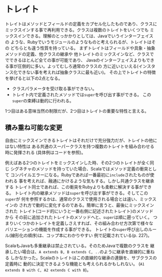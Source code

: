 # トレイト

トレイトはメソッドとフィールドの定義をカプセル化したものであり、クラスに
ミックスインする事で再利用できる。クラスは複数のトレイトをいくつでも
ミックスインできる。理解のとっかかりとしては、Javaでいうインターフェイスの
ような、Rubyでいうモジュールのようなものと考えられるが、トレイトはその
どちらとも違う性質を持っている。
まずトレイトはフィールドや具象・抽象メソッドの定義、他クラスの継承や
他トレイトのミックスインなど、クラスででできるほとんど全ての事が可能であり、
Javaのインターフェイスよりもできる事が圧倒的に多い。よってむしろ通常のクラスの
方に近いといえる(インスタンス化できない事を考えれば抽象クラスに最も近い)。
その上でトレイトの特徴を挙げると以下の2点となる。

* クラスパラメータを受け取る事ができない。
* トレイト内で定義されたメソッドでは`super`を呼び出す事ができる。
この`super`の束縛は動的に行われる。

1つ目はある意味当然の制限だが、2つ目はトレイトの重要な特性と言える。

## 積み重ね可能な変更

自由にミックスインできるトレイトはそれだけで充分強力だが、トレイトの他にはない特性は
ある共通のスーパークラスを持つ複数のトレイトを組み合わせる時に発揮される
(具体例はコードを参照)。

例えばある2つのトレイトをミックスインした時、その2つのトレイトが全く同じ
シグネチャのメソッドを持っていた場合、Scalaではメソッド定義の衝突として
コンパイルエラーになる。Rubyであれば一番最初に`include`されたものが使われる
事を考えれば、融通にかけるような気もする。しかし共通クラスを継承する
トレイト同士であれば、この衝突をRubyよりも柔軟に解決する事ができる。
トレイト内の継承メソッドは`super`を呼び出す事ができる。そしてこの`super`が
何を参照するかは、通常のクラスで使用される場合とは違い、ミックスインの
され方で動的に変化するのである。簡単に言うと、最後にミックスインされた
トレイト(コード的にいうと一番右側に記述されたトレイト)のメソッドから
その前に追加されたトレイトのメソッドへと、`super`は順に遡っていく。
つまりいくつかのトレイトを定義しさえすれば、その組み合わせ方次第で様々な
バリエーションの機能を作成する事ができる。
トレイトの`super`呼び出しのルール(線形化の順序)は、コップ本にわかりやすい
例で記載されている(p. 227)。

ScalaもJavaも多重継承は禁止されている。そのためJavaで複数のクラスを
継承したい場合は、`A extends B, B extends C, ..`のように継承を直線的に重ねる
しかなかった。Scalaのトレイトはこの直線的な継承の連鎖を、サブクラスの定義時に
動的に決定できるような機能とも考えられるかもしれない。
(`A1 extends B with C, A2 extends C with B`)。
